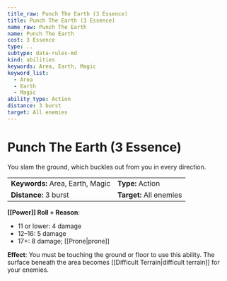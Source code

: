 ```yaml
---
title_raw: Punch The Earth (3 Essence)
title: Punch The Earth (3 Essence)
name_raw: Punch The Earth
name: Punch The Earth
cost: 3 Essence
type: ..
subtype: data-rules-md
kind: abilities
keywords: Area, Earth, Magic
keyword_list:
  - Area
  - Earth
  - Magic
ability_type: Action
distance: 3 burst
target: All enemies
---
```


# Punch The Earth (3 Essence)

You slam the ground, which buckles out from you in every direction.

|                                  |                         |
| :------------------------------- | :---------------------- |
| **Keywords:** Area, Earth, Magic | **Type:** Action        |
| **Distance:** 3 burst            | **Target:** All enemies |

**[[Power]] Roll + Reason**:

- 11 or lower: 4 damage
- 12–16: 5 damage
- 17+: 8 damage; [[Prone|prone]]

**Effect**: You must be touching the ground or floor to use this ability. The surface beneath the area becomes [[Difficult Terrain|difficult terrain]] for your enemies.
